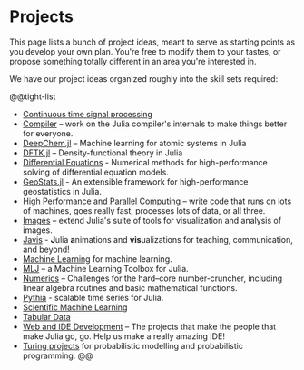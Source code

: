 # Projects

This page lists a bunch of project ideas, meant to serve as starting points as you develop your own plan. You're free to modify them to your tastes, or propose something totally different in an area you're interested in.

We have our project ideas organized roughly into the skill sets required:

@@tight-list
* [Continuous time signal processing](/jsoc/gsoc/kalmanbucy/)
* [Compiler](/jsoc/gsoc/compiler/) – work on the Julia compiler's internals to make things better for everyone.
* [DeepChem.jl](/jsoc/gsoc/deepchem/) – Machine learning for atomic systems in Julia
* [DFTK.jl](/jsoc/gsoc/dftk/) – Density-functional theory in Julia
* [Differential Equations](/jsoc/gsoc/diffeq/) - Numerical methods for high-performance solving of differential equation models.
* [GeoStats.jl](/jsoc/gsoc/GeoStats/) - An extensible framework for high-performance geostatistics in Julia.
* [High Performance and Parallel Computing](/jsoc/gsoc/hpc/) – write code that runs on lots of machines, goes really fast, processes lots of data, or all three.
* [Images](/jsoc/gsoc/images/) – extend Julia's suite of tools for visualization and analysis of images.
* [Javis](/jsoc/gsoc/javis/) - **J**ulia **a**nimations and **vis**ualizations for teaching, communication, and beyond!
* [Machine Learning](/jsoc/gsoc/flux/) for machine learning.
* [MLJ](/jsoc/gsoc/MLJ/) – a Machine Learning Toolbox for Julia.
* [Numerics](/jsoc/gsoc/numerics/) – Challenges for the hard–core number-cruncher, including linear algebra routines and basic mathematical functions.
* [Pythia](/jsoc/gsoc/pythia/) - scalable time series for Julia.
* [Scientific Machine Learning](/jsoc/gsoc/sciml/)
* [Tabular Data](/jsoc/gsoc/tables/)
* [Web and IDE Development](/jsoc/gsoc/tooling/) – The projects that make the people that make Julia go, go. Help us make a really amazing IDE!
* [Turing projects](/jsoc/gsoc/turing/) for probabilistic modelling and probabilistic programming.
@@
